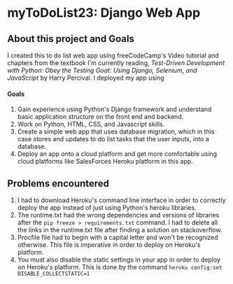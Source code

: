 # myToDoList23: Django Web App
## About this project and Goals
I created this to do list web app using freeCodeCamp's Video tutorial and chapters from the textbook I'm currently reading, *Test-Driven Development with Python: Obey the Testing Goat: Using Django, Selenium, and JavaScript* by Harry Percival. I deployed my app using 

#### Goals
1. Gain experience using Python's Django framework and understand basic application structure on the front end and backend.
2. Work on Python, HTML, CSS, and Javascript skills.
3. Create a simple web app that uses database migration, which in this case stores and updates to do list tasks that the user inputs, into a database.
4. Deploy an app onto a cloud platform and get more comfortable using cloud platforms like SalesForces Heroku platform in this app.

## Problems encountered
1. I had to download Heroku's command line interface in order to correctly deploy the app instead of just using Python's heroku libraries.
2. The runtime.txt had the wrong dependencies and versions of libraries after the ```pip freeze > requirements.txt``` command. I had to delete all the links in the runtime.txt file after finding a solution on stackoverflow.
3. Procfile file had to begin with a capital letter and won't be recognized otherwise. This file is imperative in order to deploy on Heroku's platform.
4. You must also disable the static settings in your app in order to deploy on Heroku's platform. This is done by the command `heroku config:set DISABLE_COLLECTSTATIC=1`
